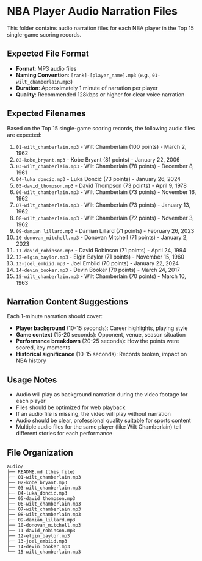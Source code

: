 # NBA Player Audio Narration Files

This folder contains audio narration files for each NBA player in the Top 15 single-game scoring records.

## Expected File Format
- **Format**: MP3 audio files
- **Naming Convention**: `[rank]-[player_name].mp3` (e.g., `01-wilt_chamberlain.mp3`)
- **Duration**: Approximately 1 minute of narration per player
- **Quality**: Recommended 128kbps or higher for clear voice narration

## Expected Filenames

Based on the Top 15 single-game scoring records, the following audio files are expected:

1. `01-wilt_chamberlain.mp3` - Wilt Chamberlain (100 points) - March 2, 1962
2. `02-kobe_bryant.mp3` - Kobe Bryant (81 points) - January 22, 2006
3. `03-wilt_chamberlain.mp3` - Wilt Chamberlain (78 points) - December 8, 1961
4. `04-luka_doncic.mp3` - Luka Dončić (73 points) - January 26, 2024
5. `05-david_thompson.mp3` - David Thompson (73 points) - April 9, 1978
6. `06-wilt_chamberlain.mp3` - Wilt Chamberlain (73 points) - November 16, 1962
7. `07-wilt_chamberlain.mp3` - Wilt Chamberlain (73 points) - January 13, 1962
8. `08-wilt_chamberlain.mp3` - Wilt Chamberlain (72 points) - November 3, 1962
9. `09-damian_lillard.mp3` - Damian Lillard (71 points) - February 26, 2023
10. `10-donovan_mitchell.mp3` - Donovan Mitchell (71 points) - January 2, 2023
11. `11-david_robinson.mp3` - David Robinson (71 points) - April 24, 1994
12. `12-elgin_baylor.mp3` - Elgin Baylor (71 points) - November 15, 1960
13. `13-joel_embiid.mp3` - Joel Embiid (70 points) - January 22, 2024
14. `14-devin_booker.mp3` - Devin Booker (70 points) - March 24, 2017
15. `15-wilt_chamberlain.mp3` - Wilt Chamberlain (70 points) - March 10, 1963

## Narration Content Suggestions

Each 1-minute narration should cover:
- **Player background** (10-15 seconds): Career highlights, playing style
- **Game context** (15-20 seconds): Opponent, venue, season situation
- **Performance breakdown** (20-25 seconds): How the points were scored, key moments
- **Historical significance** (10-15 seconds): Records broken, impact on NBA history

## Usage Notes
- Audio will play as background narration during the video footage for each player
- Files should be optimized for web playback
- If an audio file is missing, the video will play without narration
- Audio should be clear, professional quality suitable for sports content
- Multiple audio files for the same player (like Wilt Chamberlain) tell different stories for each performance

## File Organization
```
audio/
├── README.md (this file)
├── 01-wilt_chamberlain.mp3
├── 02-kobe_bryant.mp3
├── 03-wilt_chamberlain.mp3
├── 04-luka_doncic.mp3
├── 05-david_thompson.mp3
├── 06-wilt_chamberlain.mp3
├── 07-wilt_chamberlain.mp3
├── 08-wilt_chamberlain.mp3
├── 09-damian_lillard.mp3
├── 10-donovan_mitchell.mp3
├── 11-david_robinson.mp3
├── 12-elgin_baylor.mp3
├── 13-joel_embiid.mp3
├── 14-devin_booker.mp3
└── 15-wilt_chamberlain.mp3
```
